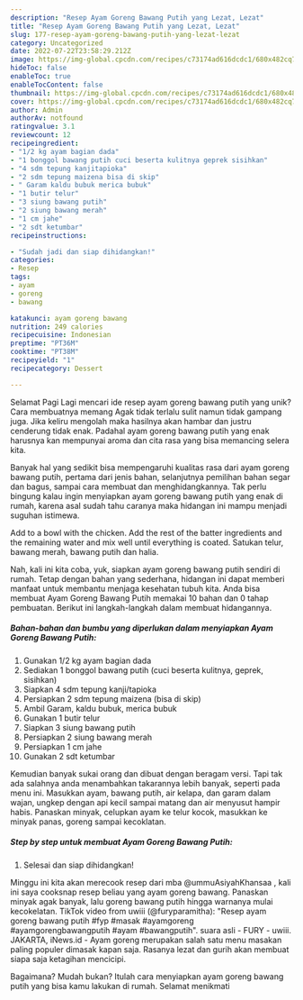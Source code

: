 ```yaml
---
description: "Resep Ayam Goreng Bawang Putih yang Lezat, Lezat"
title: "Resep Ayam Goreng Bawang Putih yang Lezat, Lezat"
slug: 177-resep-ayam-goreng-bawang-putih-yang-lezat-lezat
category: Uncategorized
date: 2022-07-22T23:58:29.212Z
image: https://img-global.cpcdn.com/recipes/c73174ad616dcdc1/680x482cq70/ayam-goreng-bawang-putih-foto-resep-utama.jpg
hideToc: false
enableToc: true
enableTocContent: false
thumbnail: https://img-global.cpcdn.com/recipes/c73174ad616dcdc1/680x482cq70/ayam-goreng-bawang-putih-foto-resep-utama.jpg
cover: https://img-global.cpcdn.com/recipes/c73174ad616dcdc1/680x482cq70/ayam-goreng-bawang-putih-foto-resep-utama.jpg
author: Admin
authorAv: notfound
ratingvalue: 3.1
reviewcount: 12
recipeingredient:
- "1/2 kg ayam bagian dada"
- "1 bonggol bawang putih cuci beserta kulitnya geprek sisihkan"
- "4 sdm tepung kanjitapioka"
- "2 sdm tepung maizena bisa di skip"
- " Garam kaldu bubuk merica bubuk"
- "1 butir telur"
- "3 siung bawang putih"
- "2 siung bawang merah"
- "1 cm jahe"
- "2 sdt ketumbar"
recipeinstructions:

- "Sudah jadi dan siap dihidangkan!"
categories:
- Resep
tags:
- ayam
- goreng
- bawang

katakunci: ayam goreng bawang 
nutrition: 249 calories
recipecuisine: Indonesian
preptime: "PT36M"
cooktime: "PT38M"
recipeyield: "1"
recipecategory: Dessert

---
```



Selamat Pagi Lagi mencari ide resep ayam goreng bawang putih yang unik? Cara membuatnya memang Agak tidak terlalu sulit namun tidak gampang juga. Jika keliru mengolah maka hasilnya akan hambar dan justru cenderung tidak enak. Padahal ayam goreng bawang putih yang enak harusnya kan mempunyai aroma dan cita rasa yang bisa memancing selera kita.


Banyak hal yang sedikit bisa mempengaruhi kualitas rasa dari ayam goreng bawang putih, pertama dari jenis bahan, selanjutnya pemilihan bahan segar dan bagus, sampai cara membuat dan menghidangkannya. Tak perlu bingung kalau ingin menyiapkan ayam goreng bawang putih yang enak di rumah, karena asal sudah tahu caranya maka hidangan ini mampu menjadi suguhan istimewa.

Add to a bowl with the chicken. Add the rest of the batter ingredients and the remaining water and mix well until everything is coated. Satukan telur, bawang merah, bawang putih dan halia.


Nah, kali ini kita coba, yuk, siapkan ayam goreng bawang putih sendiri di rumah. Tetap dengan bahan yang sederhana, hidangan ini dapat memberi manfaat untuk membantu menjaga kesehatan tubuh kita. Anda bisa membuat Ayam Goreng Bawang Putih memakai 10 bahan dan 0 tahap pembuatan. Berikut ini langkah-langkah dalam membuat hidangannya.

<!--inarticleads1-->

##### Bahan-bahan dan bumbu yang diperlukan dalam menyiapkan Ayam Goreng Bawang Putih:

1. Gunakan 1/2 kg ayam bagian dada
1. Sediakan 1 bonggol bawang putih (cuci beserta kulitnya, geprek, sisihkan)
1. Siapkan 4 sdm tepung kanji/tapioka
1. Persiapkan 2 sdm tepung maizena (bisa di skip)
1. Ambil  Garam, kaldu bubuk, merica bubuk
1. Gunakan 1 butir telur
1. Siapkan 3 siung bawang putih
1. Persiapkan 2 siung bawang merah
1. Persiapkan 1 cm jahe
1. Gunakan 2 sdt ketumbar


Kemudian banyak sukai orang dan dibuat dengan beragam versi. Tapi tak ada salahnya anda menambahkan takarannya lebih banyak, seperti pada menu ini. Masukkan ayam, bawang putih, air kelapa, dan garam dalam wajan, ungkep dengan api kecil sampai matang dan air menyusut hampir habis. Panaskan minyak, celupkan ayam ke telur kocok, masukkan ke minyak panas, goreng sampai kecoklatan. 

<!--inarticleads2-->

##### Step by step untuk membuat Ayam Goreng Bawang Putih:


1. Selesai dan siap dihidangkan!

Minggu ini kita akan merecook resep dari mba @ummuAsiyahKhansaa , kali ini saya cooksnap resep beliau yang ayam goreng bawang. Panaskan minyak agak banyak, lalu goreng bawang putih hingga warnanya mulai kecokelatan. TikTok video from uwiii (@furyparamitha): &#34;Resep ayam goreng bawang putih #fyp #masak #ayamgoreng #ayamgorengbawangputih #ayam #bawangputih&#34;. suara asli - FURY - uwiii. JAKARTA, iNews.id - Ayam goreng merupakan salah satu menu masakan paling populer dimasak kapan saja. Rasanya lezat dan gurih akan membuat siapa saja ketagihan mencicipi. 

Bagaimana? Mudah bukan? Itulah cara menyiapkan ayam goreng bawang putih yang bisa kamu lakukan di rumah. Selamat menikmati
